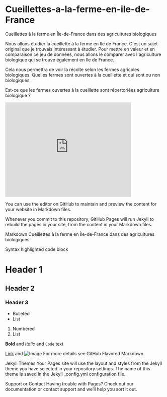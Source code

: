 # Cueillettes-a-la-ferme-en-ile-de-France 

Cueillettes à la ferme en Île-de-France dans des agricultures biologiques
 

Nous allons étudier la cueillette à la ferme en Ile de France. C'est un sujet original que je trouvais intéressant à étudier. Pour mettre en valeur et en comparaison ce jeu de données, nous allons le comparer avec l'agriculture biologique qui se trouve également en Ile de France. 

Cela nous permettra de voir la récolte selon les fermes agricoles biologiques. Quelles fermes sont ouvertes à la cueillette et qui sont ou non biologiques. 

Est-ce que les fermes ouvertes à la cueillette sont répertoriées agriculture biologique ? 

<iframe src="https://data.opendatasoft.com/explore/embed/dataset/cueillettes-a-la-ferme-en-ile-de-france@datailedefrance/map/?location=9,48.80028,2.4435&basemap=jawg.streets&dataChart=eyJxdWVyaWVzIjpbeyJjb25maWciOnsiZGF0YXNldCI6ImN1ZWlsbGV0dGVzLWEtbGEtZmVybWUtZW4taWxlLWRlLWZyYW5jZUBkYXRhaWxlZGVmcmFuY2UiLCJvcHRpb25zIjp7fX0sImNoYXJ0cyI6W3siYWxpZ25Nb250aCI6dHJ1ZSwidHlwZSI6ImNvbHVtbiIsImZ1bmMiOiJBVkciLCJ5QXhpcyI6InNpcmV0Iiwic2NpZW50aWZpY0Rpc3BsYXkiOnRydWUsImNvbG9yIjoiIzE0MkU3QiJ9XSwieEF4aXMiOiJzaXJldCIsIm1heHBvaW50cyI6NTAsInNvcnQiOiIifV0sInRpbWVzY2FsZSI6IiIsImRpc3BsYXlMZWdlbmQiOnRydWUsImFsaWduTW9udGgiOnRydWV9&static=false&datasetcard=false&scrollWheelZoom=false" width="400" height="300" frameborder="0"></iframe>


You can use the editor on GitHub to maintain and preview the content for your website in Markdown files.

Whenever you commit to this repository, GitHub Pages will run Jekyll to rebuild the pages in your site, from the content in your Markdown files.

Markdown
Cueillettes à la ferme en Île-de-France dans des agricultures biologiques


Syntax highlighted code block

# Header 1
## Header 2
### Header 3

- Bulleted
- List

1. Numbered
2. List

**Bold** and _Italic_ and `Code` text

[Link](url) and ![Image](src)
For more details see GitHub Flavored Markdown.

Jekyll Themes
Your Pages site will use the layout and styles from the Jekyll theme you have selected in your repository settings. The name of this theme is saved in the Jekyll _config.yml configuration file.

Support or Contact
Having trouble with Pages? Check out our documentation or contact support and we’ll help you sort it out.
